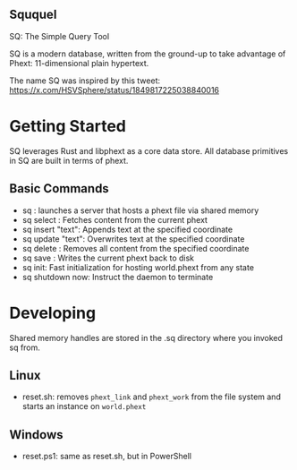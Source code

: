 Sququel
-------
SQ: The Simple Query Tool

SQ is a modern database, written from the ground-up to take advantage of Phext: 11-dimensional plain hypertext.

The name SQ was inspired by this tweet:
https://x.com/HSVSphere/status/1849817225038840016

# Getting Started
SQ leverages Rust and libphext as a core data store. All database primitives in SQ are built in terms of phext.

## Basic Commands

* sq <file>: launches a server that hosts a phext file via shared memory
* sq select <coord>: Fetches content from the current phext
* sq insert <coord> "text": Appends text at the specified coordinate
* sq update <coord> "text": Overwrites text at the specified coordinate
* sq delete <coord>: Removes all content from the specified coordinate
* sq save <file>: Writes the current phext back to disk
* sq init: Fast initialization for hosting world.phext from any state
* sq shutdown now: Instruct the daemon to terminate

# Developing

Shared memory handles are stored in the .sq directory where you invoked sq from.

## Linux
- reset.sh: removes `phext_link` and `phext_work` from the file system and starts an instance on `world.phext`

## Windows
- reset.ps1: same as reset.sh, but in PowerShell